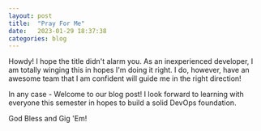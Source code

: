 ```yaml
---
layout: post
title:  "Pray For Me"
date:   2023-01-29 18:37:38 
categories: blog
---
```

Howdy!
I hope the title didn't alarm you.
As an inexperienced developer, I am totally winging this in hopes I'm doing it right.
I do, however, have an awesome team that I am confident will guide me in the right direction!
 
In any case - Welcome to our blog post!
I look forward to learning with everyone this semester in hopes to build a solid DevOps foundation.

God Bless and Gig 'Em!

